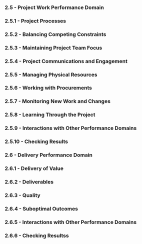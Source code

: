 ### 2.5 - Project Work Performance Domain
### 2.5.1 - Project Processes
### 2.5.2 - Balancing Competing Constraints

### 2.5.3 - Maintaining Project Team Focus
### 2.5.4 - Project Communications and Engagement
### 2.5.5 - Managing Physical Resources
### 2.5.6 - Working with Procurements
### 2.5.7 - Monitoring New Work and Changes
### 2.5.8 - Learning Through the Project
### 2.5.9 - Interactions with Other Performance Domains
### 2.5.10 - Checking Results

### 2.6 - Delivery Performance Domain

### 2.6.1 - Delivery of Value
### 2.6.2 - Deliverables
### 2.6.3 - Quality
### 2.6.4 - Suboptimal Outcomes
### 2.6.5 - Interactions with Other Performance Domains
### 2.6.6 - Checking Resultss
